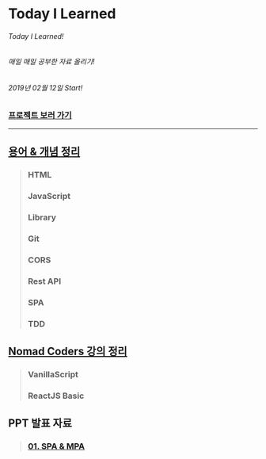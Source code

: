 # Today I Learned

###### Today I Learned!
###### 매일 매일 공부한 자료 올리기!
###### 2019년 02월 12일 Start!

### [프로젝트 보러 가기](https://github.com/engus93/engus93.github.io)

---

## [용어 & 개념 정리](/HandBook/README.md)

> ### HTML
> ### JavaScript
> ### Library
> ### Git
> ### CORS
> ### Rest API
> ### SPA
> ### TDD
 
## [Nomad Coders 강의 정리](Code/README.md)
> ### VanillaScript
> ### ReactJS Basic

## PPT 발표 자료

> ### [01. SPA & MPA](https://docs.google.com/presentation/d/1C1C0rFBdZA1elzCru_7F26fzOHHDTgbxIZKANe7bGSc/edit?usp=sharing)
